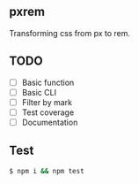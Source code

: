 ## pxrem

Transforming css from px to rem.

## TODO

- [ ] Basic function
- [ ] Basic CLI
- [ ] Filter by mark
- [ ] Test coverage
- [ ] Documentation

## Test

```bash
$ npm i && npm test
```
